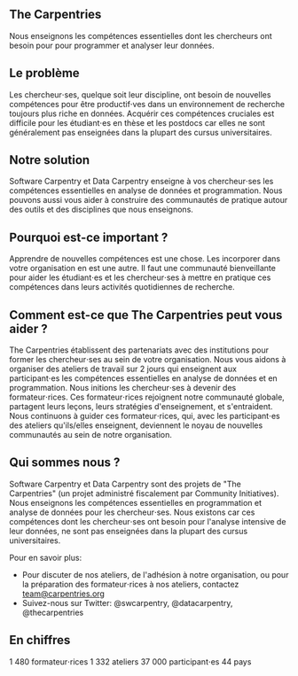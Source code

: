 ## The Carpentries

Nous enseignons les compétences essentielles dont les chercheurs ont besoin pour pour programmer et analyser leur données.

## Le problème

Les chercheur⋅ses, quelque soit leur discipline, ont besoin de nouvelles compétences pour être productif⋅ves dans un environnement de recherche toujours plus riche en données. Acquérir ces compétences cruciales est difficile pour les étudiant⋅es en thèse et les postdocs car elles ne sont généralement pas enseignées dans la plupart des cursus universitaires.

## Notre solution

Software Carpentry et Data Carpentry enseigne à vos chercheur⋅ses les compétences essentielles en analyse de données et programmation. Nous pouvons aussi vous aider à construire des communautés de pratique autour des outils et des disciplines que nous enseignons.

## Pourquoi est-ce important ?

Apprendre de nouvelles compétences est une chose. Les incorporer dans votre organisation en est une autre. Il faut une communauté bienveillante pour aider les étudiant⋅es et les chercheur⋅ses à mettre en pratique ces compétences dans leurs activités quotidiennes de recherche.

## Comment est-ce que The Carpentries peut vous aider ?

The Carpentries établissent des partenariats avec des institutions pour former les chercheur⋅ses au sein de votre organisation. Nous vous aidons à organiser des ateliers de travail sur 2 jours qui enseignent aux participant⋅es les compétences essentielles en analyse de données et en programmation. Nous initions les chercheur⋅ses à devenir des formateur⋅rices. Ces formateur⋅rices rejoignent notre communauté globale, partagent leurs leçons, leurs stratégies d'enseignement, et s'entraident. Nous continuons à guider ces formateur⋅rices, qui, avec les participant⋅es des ateliers qu'ils/elles enseignent, deviennent le noyau de nouvelles communautés au sein de notre organisation.

## Qui sommes nous ?

Software Carpentry et Data Carpentry sont des projets de "The Carpentries" (un projet administré fiscalement par Community Initiatives). Nous enseignons les compétences essentielles en programmation et analyse de données pour les chercheur⋅ses. Nous existons car ces compétences dont les chercheur⋅ses ont besoin pour l'analyse intensive de leur données, ne sont pas enseignées dans la plupart des cursus universitaires.

Pour en savoir plus:
- Pour discuter de nos ateliers, de l'adhésion à notre organisation, ou pour la préparation des formateur⋅rices à nos ateliers, contactez team@carpentries.org
- Suivez-nous sur Twitter: @swcarpentry, @datacarpentry, @thecarpentries

## En chiffres 

1 480 formateur⋅rices
1 332 ateliers
37 000 participant⋅es
44 pays

